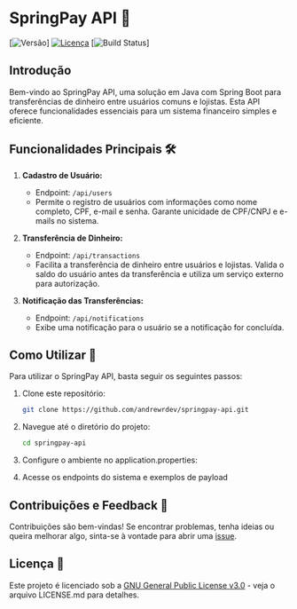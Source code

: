 # SpringPay API 🚀

[![Versão](https://img.shields.io/badge/Vers%C3%A3o-1.0.0-blue.svg)]
[![Licença](https://img.shields.io/badge/Licen%C3%A7a-GPL%20v3.0-green.svg)](LICENSE.md)
[![Build Status](https://img.shields.io/badge/Build-Ok-brightgreen.svg)]


## Introdução

Bem-vindo ao SpringPay API, uma solução em Java com Spring Boot para transferências de dinheiro entre usuários comuns e lojistas. Esta API oferece funcionalidades essenciais para um sistema financeiro simples e eficiente.

## Funcionalidades Principais 🛠️

1. **Cadastro de Usuário:**
   - Endpoint: `/api/users`
   - Permite o registro de usuários com informações como nome completo, CPF, e-mail e senha. Garante unicidade de CPF/CNPJ e e-mails no sistema.

2. **Transferência de Dinheiro:**
   - Endpoint: `/api/transactions`
   - Facilita a transferência de dinheiro entre usuários e lojistas. Valida o saldo do usuário antes da transferência e utiliza um serviço externo para autorização.

3. **Notificação das Transferências:**
   - Endpoint: `/api/notifications`
   - Exibe uma notificação para o usuário se a notificação for concluída.   

## Como Utilizar 🚦

Para utilizar o SpringPay API, basta seguir os seguintes passos:

1. Clone este repositório:
   ```bash
   git clone https://github.com/andrewrdev/springpay-api.git
   ```

2. Navegue até o diretório do projeto:
   ```bash
   cd springpay-api
   ```

3. Configure o ambiente no application.properties: 

4. Acesse os endpoints do sistema e exemplos de payload

## Contribuições e Feedback 🤝

Contribuições são bem-vindas! Se encontrar problemas, tenha ideias ou queira melhorar algo, sinta-se à vontade para abrir uma [issue](https://github.com/andrewrdev/springpay-api/issues).

## Licença 📜

Este projeto é licenciado sob a [GNU General Public License v3.0](LICENSE.md) - veja o arquivo LICENSE.md para detalhes.